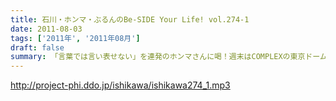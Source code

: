 ```yaml
---
title: 石川・ホンマ・ぶるんのBe-SIDE Your Life! vol.274-1
date: 2011-08-03
tags: ['2011年', '2011年08月']
draft: false
summary: 「言葉では言い表せない」を連発のホンマさんに喝！週末はCOMPLEXの東京ドームライブへ行った石川＆ホンマ。評価はブログで！NAMAE
---
```


http://project-phi.ddo.jp/ishikawa/ishikawa274_1.mp3
